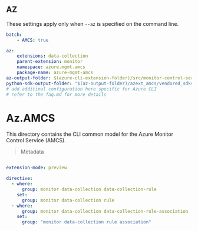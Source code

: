 ## AZ

These settings apply only when `--az` is specified on the command line.
``` yaml $(az)
batch:
    - AMCS: true
```

``` yaml $(az) && $(AMCS)
az:
    extensions: data-collection
    parent-extension: monitor
    namespace: azure.mgmt.amcs
    package-name: azure-mgmt-amcs
az-output-folder: $(azure-cli-extension-folder)/src/monitor-control-service
python-sdk-output-folder: "$(az-output-folder)/azext_amcs/vendored_sdks/amcs"
# add additinal configuration here specific for Azure CLI
# refer to the faq.md for more details
```

# Az.AMCS
This directory contains the CLI common model for the Azure Monitor Control Service (AMCS).

> Metadata
``` yaml $(AMCS)

extension-mode: preview

directive:
  - where:
      group: monitor data-collection data-collection-rule
    set:
      group: monitor data-collection rule
  - where:
      group: monitor data-collection data-collection-rule-association
    set:
      group: "monitor data-collection rule association"
 
```
